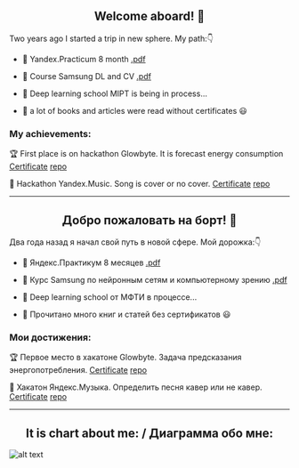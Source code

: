 <h2 align='center'>Welcome aboard! &#129309;</h2>


Two years ago I started a trip in new sphere. My path:&#128071;

+ :orange_book: Yandex.Practicum 8 month  [.pdf](https://github.com/sidordima/Self/blob/main/Cert_Sidorov_YA.Practicum(eng).pdf)

+ :closed_book: Course Samsung DL and CV [.pdf](https://github.com/sidordima/Self/blob/main/Cert_Sidorov_SamsungCV.pdf)

+ :green_book: Deep learning school MIPT is being in process...

+ :school_satchel: a lot of books and articles were read without certificates :smiley:

<h3 align='left'>My achievements:</h3>

:trophy: First place is on hackathon Glowbyte. It is forecast energy consumption [Certificate](https://github.com/sidordima/Self/blob/main/Cert_Sidorov_Glowbyte.pdf)  [repo](https://github.com/Hackaton-glowbyte-team/first-competition)

:guitar: Hackathon Yandex.Music. Song is cover or no cover. [Certificate](https://github.com/sidordima/Self/blob/main/Cert_Sidorov_YAMusic.pdf)  [repo](https://github.com/LeoUS16/Yandex_Music)

------
<h2 align='center'>Добро пожаловать на борт! &#129309;</h2>
Два года назад я начал свой путь в новой сфере. Мой дорожка:&#128071;

+ :orange_book: Яндекс.Практикум 8 месяцев [.pdf](https://github.com/sidordima/Self/blob/main/Cert_Sidorov_YA.Practicum(rus).pdf)

+ :closed_book: Курс Samsung по нейронным сетям и компьютерному зрению [.pdf](https://github.com/sidordima/Self/blob/main/Cert_Sidorov_SamsungCV.pdf)

+ :green_book: Deep learning school от МФТИ в процессе...

+ :school_satchel: Прочитано много книг и статей без сертификатов :smiley:

<h3 align='left'>Мои достижения:</h3>

:trophy: Первое место в хакатоне Glowbyte. Задача предсказания энергопотребления.  [Certificate](https://github.com/sidordima/Self/blob/main/Cert_Sidorov_Glowbyte.pdf)  [repo](https://github.com/Hackaton-glowbyte-team/first-competition)

:guitar: Хакатон Яндекс.Музыка. Определить песня кавер или не кавер. [Certificate](https://github.com/sidordima/Self/blob/main/Cert_Sidorov_YAMusic.pdf)  [repo](https://github.com/LeoUS16/Yandex_Music)

------

<h2 align='center'> It is chart about me: / Диаграмма обо мне: </h2>

![alt text](https://github.com/sidordima/sidordima/blob/main/Skills.png)